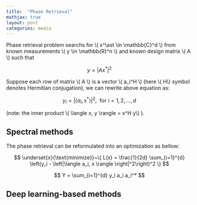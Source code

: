 ```yaml
---
title:  "Phase Retrieval"
mathjax: true
layout: post
categories: media
---
```


Phase retrieval problem searchs for \\( x^\ast \in \mathbb{C}^d \\) from known measurements \\( y \in \mathbb{R}^n \\) and known design matrix \\( A \\) such that

$$
y = \left| A x^\ast \right|^2
$$

Suppose each row of matrix \\( A \\) is a vector \\( a_i^H \\) (here \\( H\\) symbol denotes Hermitian conjugation), we can rewrite above equation as:

$$
y_i = \left|\langle a_i, x^\ast \rangle \right|^2, ~~ \text{for}~ i = 1, 2, ..., d
$$

(note: the inner product \\( \langle x, y \rangle = x^H y\\) ).

## Spectral methods

The phase retrieval can be reformulated into an optimization as bellow:

$$
\underset{x}{\text{minimize}}~\{ L(x) = \frac{1}{2d} \sum_{i=1}^{d} \left(y_i - \left|\langle a_i, x \rangle \right|^2\right)^2 \}
$$

$$
Y = \sum_{i=1}^{d} y_i a_i a_i^*
$$

## Deep learning-based methods
